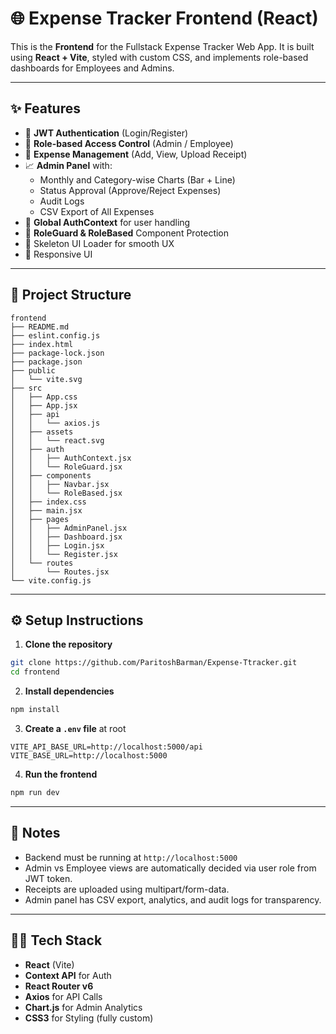 
# 🌐 Expense Tracker Frontend (React)

This is the **Frontend** for the Fullstack Expense Tracker Web App. It is built using **React + Vite**, styled with custom CSS, and implements role-based dashboards for Employees and Admins.

---

## ✨ Features

- 🔐 **JWT Authentication** (Login/Register)
- 👥 **Role-based Access Control** (Admin / Employee)
- 🧾 **Expense Management** (Add, View, Upload Receipt)
- 📈 **Admin Panel** with:
  - Monthly and Category-wise Charts (Bar + Line)
  - Status Approval (Approve/Reject Expenses)
  - Audit Logs
  - CSV Export of All Expenses
- 🧠 **Global AuthContext** for user handling
- 🔐 **RoleGuard & RoleBased** Component Protection
- 🔄 Skeleton UI Loader for smooth UX
- 📱 Responsive UI

---

## 🧱 Project Structure

```
frontend
├── README.md        
├── eslint.config.js 
├── index.html       
├── package-lock.json
├── package.json     
├── public
│   └── vite.svg     
├── src
│   ├── App.css
│   ├── App.jsx
│   ├── api
│   │   └── axios.js
│   ├── assets
│   │   └── react.svg
│   ├── auth
│   │   ├── AuthContext.jsx
│   │   └── RoleGuard.jsx
│   ├── components
│   │   ├── Navbar.jsx
│   │   └── RoleBased.jsx
│   ├── index.css
│   ├── main.jsx
│   ├── pages
│   │   ├── AdminPanel.jsx
│   │   ├── Dashboard.jsx
│   │   ├── Login.jsx
│   │   └── Register.jsx
│   └── routes
│       └── Routes.jsx
└── vite.config.js
```

---

## ⚙️ Setup Instructions

1. **Clone the repository**
```bash
git clone https://github.com/ParitoshBarman/Expense-Ttracker.git
cd frontend
```

2. **Install dependencies**
```bash
npm install
```

3. **Create a `.env` file** at root
```
VITE_API_BASE_URL=http://localhost:5000/api
VITE_BASE_URL=http://localhost:5000
```

4. **Run the frontend**
```bash
npm run dev
```

---

## 🚧 Notes

- Backend must be running at `http://localhost:5000`
- Admin vs Employee views are automatically decided via user role from JWT token.
- Receipts are uploaded using multipart/form-data.
- Admin panel has CSV export, analytics, and audit logs for transparency.

---

## 🧑‍💻 Tech Stack

- **React** (Vite)
- **Context API** for Auth
- **React Router v6**
- **Axios** for API Calls
- **Chart.js** for Admin Analytics
- **CSS3** for Styling (fully custom)
